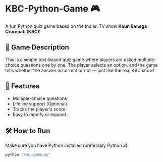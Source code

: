 # KBC-Python-Game 🎮

A fun Python quiz game based on the Indian TV show **Kaun Banega Crorepati (KBC)**!

## 🧠 Game Description

This is a simple text-based quiz game where players are asked multiple-choice questions one by one. The player selects an option, and the game tells whether the answer is correct or not — just like the real KBC show!

## 🚀 Features

- Multiple-choice questions
- Lifeline support (Optional)
- Tracks the player's score
- Easy to modify or expand

## 🛠️ How to Run

Make sure you have Python installed (preferably Python 3).

```bash
python "kbc game.py"
